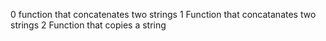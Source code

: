 0 function that concatenates two strings
1 Function that concatanates two strings
2 Function that copies a string

